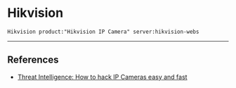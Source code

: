 # Hikvision

`Hikvision product:"Hikvision IP Camera" server:hikvision-webs`

---
## References

- [Threat Intelligence: How to hack IP Cameras easy and fast](https://medium.com/@Threat_Intelligence/how-to-hack-ip-cameras-easy-and-fast-72344c969f80)